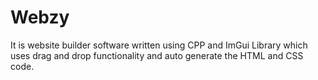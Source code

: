 # Webzy
It is website builder software written using CPP and ImGui Library which uses drag and drop functionality and auto generate the HTML and CSS code.
